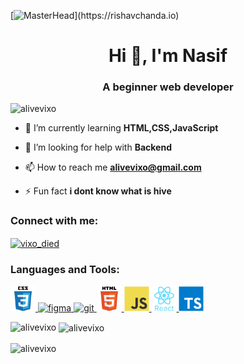 [![MasterHead]([https://1.bp.blogspot.com/-7A4WynwLsM...](https://user-images.githubusercontent.com/58959408/232639433-cb0aea21-66f0-4508-a771-85e2089c5a87.gif))](https://rishavchanda.io)
<h1 align="center">Hi 👋, I'm Nasif</h1>
<h3 align="center">A beginner web developer</h3>

<p align="left"> <img src="https://komarev.com/ghpvc/?username=alivevixo&label=Profile%20views&color=0e75b6&style=flat" alt="alivevixo" /> </p>

- 🌱 I’m currently learning **HTML,CSS,JavaScript**

- 🤝 I’m looking for help with **Backend**

- 📫 How to reach me **alivevixo@gmail.com**

- ⚡ Fun fact **i dont know what is hive**

<h3 align="left">Connect with me:</h3>
<p align="left">
<a href="https://discord.gg/vixo_died" target="blank"><img align="center" src="https://raw.githubusercontent.com/rahuldkjain/github-profile-readme-generator/master/src/images/icons/Social/discord.svg" alt="vixo_died" height="30" width="40" /></a>
</p>

<h3 align="left">Languages and Tools:</h3>
<p align="left"> <a href="https://www.w3schools.com/css/" target="_blank" rel="noreferrer"> <img src="https://raw.githubusercontent.com/devicons/devicon/master/icons/css3/css3-original-wordmark.svg" alt="css3" width="40" height="40"/> </a> <a href="https://www.figma.com/" target="_blank" rel="noreferrer"> <img src="https://www.vectorlogo.zone/logos/figma/figma-icon.svg" alt="figma" width="40" height="40"/> </a> <a href="https://git-scm.com/" target="_blank" rel="noreferrer"> <img src="https://www.vectorlogo.zone/logos/git-scm/git-scm-icon.svg" alt="git" width="40" height="40"/> </a> <a href="https://www.w3.org/html/" target="_blank" rel="noreferrer"> <img src="https://raw.githubusercontent.com/devicons/devicon/master/icons/html5/html5-original-wordmark.svg" alt="html5" width="40" height="40"/> </a> <a href="https://developer.mozilla.org/en-US/docs/Web/JavaScript" target="_blank" rel="noreferrer"> <img src="https://raw.githubusercontent.com/devicons/devicon/master/icons/javascript/javascript-original.svg" alt="javascript" width="40" height="40"/> </a> <a href="https://reactjs.org/" target="_blank" rel="noreferrer"> <img src="https://raw.githubusercontent.com/devicons/devicon/master/icons/react/react-original-wordmark.svg" alt="react" width="40" height="40"/> </a> <a href="https://www.typescriptlang.org/" target="_blank" rel="noreferrer"> <img src="https://raw.githubusercontent.com/devicons/devicon/master/icons/typescript/typescript-original.svg" alt="typescript" width="40" height="40"/> </a> </p>

<p><img align="left" src="https://github-readme-stats.vercel.app/api/top-langs?username=alivevixo&show_icons=true&locale=en&layout=compact" alt="alivevixo" /></p>

<p>&nbsp;<img align="center" src="https://github-readme-stats.vercel.app/api?username=alivevixo&show_icons=true&locale=en" alt="alivevixo" /></p>

<p><img align="center" src="https://github-readme-streak-stats.herokuapp.com/?user=alivevixo&" alt="alivevixo" /></p>

